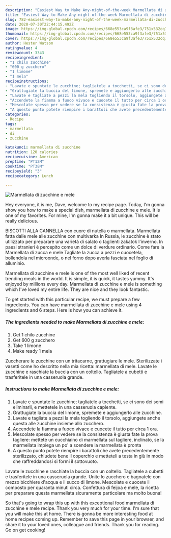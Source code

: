 ```yaml
---
description: "Easiest Way to Make Any-night-of-the-week Marmellata di zucchine e mele"
title: "Easiest Way to Make Any-night-of-the-week Marmellata di zucchine e mele"
slug: 782-easiest-way-to-make-any-night-of-the-week-marmellata-di-zucchine-e-mele
date: 2020-07-30T22:44:15.492Z
image: https://img-global.cpcdn.com/recipes/668e553ca9f3afe3/751x532cq70/marmellata-di-zucchine-e-mele-recipe-main-photo.jpg
thumbnail: https://img-global.cpcdn.com/recipes/668e553ca9f3afe3/751x532cq70/marmellata-di-zucchine-e-mele-recipe-main-photo.jpg
cover: https://img-global.cpcdn.com/recipes/668e553ca9f3afe3/751x532cq70/marmellata-di-zucchine-e-mele-recipe-main-photo.jpg
author: Hester Watson
ratingvalue: 4
reviewcount: 3343
recipeingredient:
- "1 chilo zucchine"
- "600 g zucchero"
- "1 limone"
- "1 mela"
recipeinstructions:
- "Lavate e spuntate le zucchine; tagliatele a tocchetti, se ci sono dei semi eliminarli, e mettetele in una casseruola capiente."
- "Grattugiate la buccia del limone, spremete e aggiungerlo alle zucchine."
- "Lavate e tagliate a pezzi la mela togliendo il torsolo, aggiungete anche questa alle zucchine insieme allo zucchero."
- "Accendete la fiamma a fuoco vivace e cuocete il tutto per circa 1 ora."
- "Mescolate spesso per vedere se la consistenza è giusta fate la prova tagliere: mettete un cucchiaino di marmellata sul tagliere, inclinato, se la marmellata impiega un po&#39; a scendere la marmellata è pronta"
- "A questo punto potete riempire i barattoli che avete precedentemente sterilizzato, chiudete bene il coperchio e metteteli a testa in giù in modo che raffreddandosi si formi il sottovuoto."
categories:
- Recipe
tags:
- marmellata
- di
- zucchine

katakunci: marmellata di zucchine 
nutrition: 120 calories
recipecuisine: American
preptime: "PT12M"
cooktime: "PT38M"
recipeyield: "3"
recipecategory: Lunch

---
```



![Marmellata di zucchine e mele](https://img-global.cpcdn.com/recipes/668e553ca9f3afe3/751x532cq70/marmellata-di-zucchine-e-mele-recipe-main-photo.jpg)

Hey everyone, it is me, Dave, welcome to my recipe page. Today, I'm gonna show you how to make a special dish, marmellata di zucchine e mele. It is one of my favorites. For mine, I'm gonna make it a bit unique. This will be really delicious.

BISCOTTI ALLA CANNELLA con cuore di nutella o marmellata. Marmellata fatta dalle mele alle zucchine con multivarka In Russia, le zucchine è stato utilizzato per preparare una varietà di salato o taglienti zakatok l&#39;inverno. In paesi stranieri è percepito come un dolce di verdure ordinario. Come fare la Marmellata di zucca e mele Tagliate la zucca a pezzi e cuocetela, bollendola nel microonde, o nel forno dopo averla fasciata nel foglio di alluminio.

Marmellata di zucchine e mele is one of the most well liked of recent trending meals in the world. It is simple, it is quick, it tastes yummy. It's enjoyed by millions every day. Marmellata di zucchine e mele is something which I've loved my entire life. They are nice and they look fantastic.


To get started with this particular recipe, we must prepare a few ingredients. You can have marmellata di zucchine e mele using 4 ingredients and 6 steps. Here is how you can achieve it.

<!--inarticleads1-->

##### The ingredients needed to make Marmellata di zucchine e mele:

1. Get 1 chilo zucchine
1. Get 600 g zucchero
1. Take 1 limone
1. Make ready 1 mela


Zuccherare le zucchine con un tritacarne, grattugiare le mele. Sterilizzate i vasetti come ho descritto nella mia ricetta: marmellata di mele. Lavate le zucchine e raschiate la buccia con un coltello. Tagliatele a cubetti e trasferitele in una casseruola grande. 

<!--inarticleads2-->

##### Instructions to make Marmellata di zucchine e mele:

1. Lavate e spuntate le zucchine; tagliatele a tocchetti, se ci sono dei semi eliminarli, e mettetele in una casseruola capiente.
1. Grattugiate la buccia del limone, spremete e aggiungerlo alle zucchine.
1. Lavate e tagliate a pezzi la mela togliendo il torsolo, aggiungete anche questa alle zucchine insieme allo zucchero.
1. Accendete la fiamma a fuoco vivace e cuocete il tutto per circa 1 ora.
1. Mescolate spesso per vedere se la consistenza è giusta fate la prova tagliere: mettete un cucchiaino di marmellata sul tagliere, inclinato, se la marmellata impiega un po&#39; a scendere la marmellata è pronta
1. A questo punto potete riempire i barattoli che avete precedentemente sterilizzato, chiudete bene il coperchio e metteteli a testa in giù in modo che raffreddandosi si formi il sottovuoto.


Lavate le zucchine e raschiate la buccia con un coltello. Tagliatele a cubetti e trasferitele in una casseruola grande. Unite lo zucchero e bagnatele con mezzo bicchiere d&#39;acqua e il succo di limone. Mescolate e cuocete il composto per quaranta minuti circa. Confettura di feijoa e mele, la ricetta per preparare questa marmellata sicuramente particolare ma molto buona! 

So that's going to wrap this up with this exceptional food marmellata di zucchine e mele recipe. Thank you very much for your time. I'm sure that you will make this at home. There is gonna be more interesting food at home recipes coming up. Remember to save this page in your browser, and share it to your loved ones, colleague and friends. Thank you for reading. Go on get cooking!
